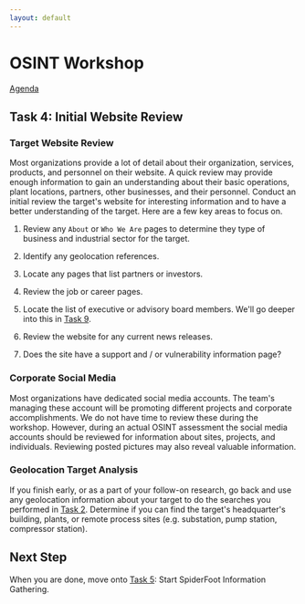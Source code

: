 ```yaml
---
layout: default
---
```


# OSINT Workshop
[Agenda](./index.md)

## Task 4: Initial Website Review

### Target Website Review

Most organizations provide a lot of detail about their organization, services, products, and personnel on their website. A quick review may provide enough information to gain an understanding about their basic operations, plant locations, partners, other businesses, and their personnel. Conduct an initial review the target's website for interesting information and to have a better understanding of the target. Here are a few key areas to focus on.

1. Review any `About` or `Who We Are` pages to determine they type of business and industrial sector for the target.

2. Identify any geolocation references.

3. Locate any pages that list partners or investors.

4. Review the job or career pages.

5. Locate the list of executive or advisory board members. We'll go deeper into this in [Task 9](task9.md).

6. Review the website for any current news releases.

7. Does the site have a support and / or vulnerability information page?

### Corporate Social Media

Most organizations have dedicated social media accounts. The team's managing these account will be promoting different projects and corporate accomplishments. We do not have time to review these during the workshop. However, during an actual OSINT assessment the social media accounts should be reviewed for information about sites, projects, and individuals. Reviewing posted pictures may also reveal valuable information.

### Geolocation Target Analysis

If you finish early, or as a part of your follow-on research, go back and use any geolocation information about your target to do the searches you performed in [Task 2](task2.md). Determine if you can find the target's headquarter's building, plants, or remote process sites (e.g. substation, pump station, compressor station).

## Next Step

When you are done, move onto [Task 5](task5.md): Start SpiderFoot Information Gathering.